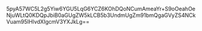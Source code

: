 5pyA57WC5L2g5Yiw6YGU5LqG6YCZ6KOhDQoNCumAmeaYr+S9oOeahOeNjuWLtQ0KDQpJbiB0aGUgZW5kLCB5b3UndmUgZm91bmQgaGVyZS4NCkVuam95IHlvdXIgcmV3YXJkLg==